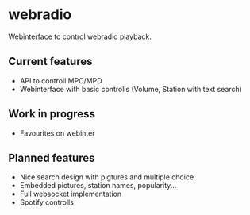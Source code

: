 # webradio
Webinterface to control webradio playback.

## Current features
* API to controll MPC/MPD
* Webinterface with basic controlls (Volume, Station with text search)

## Work in progress
* Favourites on webinter

## Planned features
* Nice search design with pigtures and multiple choice
* Embedded pictures, station names, popularity...
* Full websocket implementation
* Spotify controlls

